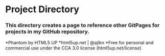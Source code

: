 # Project Directory

### This directory creates a page to reference other GitPages for projects in my GitHub repository.


*Phantom by HTML5 UP
*html5up.net | @ajlkn
*Free for personal and commercial use under the CCA 3.0 license (html5up.net/license)
